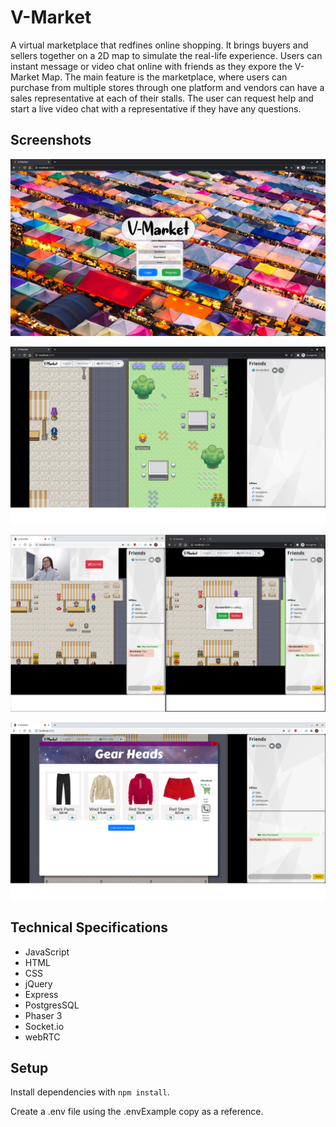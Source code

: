 # V-Market
A virtual marketplace that redfines online shopping. It brings buyers and sellers together on a 2D map to simulate the real-life experience. Users can instant message or video chat online with friends as they expore the V-Market Map. The main feature is the marketplace, where users can purchase from multiple stores through one platform and vendors can have a sales representative at each of their stalls. The user can request help and start a live video chat with a representative if they have any questions. 

## Screenshots
![Landing Page](https://github.com/ohoktnt/v-market/blob/master/docs/v-market-Landing.png?raw=true)

![V-Market Map](https://github.com/ohoktnt/v-market/blob/master/docs/v-market-loggedin.png?raw=true)

![Communication between users](https://github.com/ohoktnt/v-market/blob/master/docs/v-market-user-comms.png?raw=true)

![Store view](https://github.com/ohoktnt/v-market/blob/master/docs/v-market-store.png?raw=true)

## Technical Specifications
- JavaScript
- HTML
- CSS
- jQuery
- Express
- PostgresSQL
- Phaser 3
- Socket.io
- webRTC

## Setup
Install dependencies with `npm install`.

Create a .env file using the .envExample copy as a reference.




